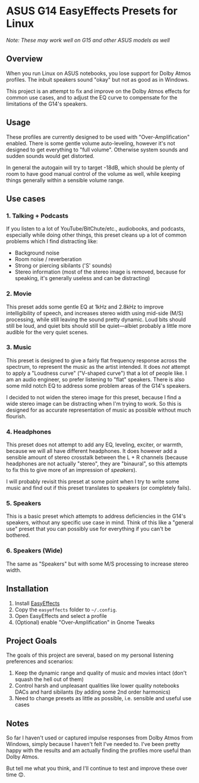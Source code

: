 # ASUS G14 EasyEffects Presets for Linux

*Note: These may work well on G15 and other ASUS models as well*

## Overview

When you run Linux on ASUS notebooks, you lose support for Dolby Atmos profiles. The inbuit speakers sound "okay" but not as good as in Windows.

This project is an attempt to fix and improve on the Dolby Atmos effects for common use cases, and to adjust the EQ curve to compensate for the limitations of the G14's speakers.

## Usage

These profiles are currently designed to be used with "Over-Amplification" enabled. There is some gentle volume auto-leveling, however it's not designed to get everything to "full volume". Otherwise system sounds and sudden sounds would get distorted.

In general the autogain will try to target -18dB, which should be plenty of room to have good manual control of the volume as well, while keeping things generally within a sensible volume range.

## Use cases

### 1. Talking + Podcasts

If you listen to a lot of YouTube/BitChute/etc., audiobooks, and podcasts, especially while doing other things, this preset cleans up a lot of common problems which I find distracting like:
-  Background noise
-  Room noise / reverberation
-  Strong or piercing sibilants ('S' sounds)
-  Stereo information (most of the stereo image is removed, because for speaking, it's generally useless and can be distracting)

### 2. Movie

This preset adds some gentle EQ at 1kHz and 2.8kHz to improve intelligibility of speech, and increases stereo width using mid-side (M/S) processing, while still leaving the sound pretty dynamic. Loud bits should still be loud, and quiet bits should still be quiet—albiet probably a little more audible for the very quiet scenes.

### 3. Music

This preset is designed to give a fairly flat frequency response across the spectrum, to represent the music as the artist intended. It does *not* attempt to apply a "Loudness curve" ("V-shaped curve") that a lot of people like. I am an audio engineer, so prefer listening to "flat" speakers. There is also some mild notch EQ to address some problem areas of the G14's speakers.

I decided to not widen the stereo image for this preset, because I find a wide stereo image can be distracting when I'm trying to work. So this is designed for as accurate representation of music as possible without much flourish.

### 4. Headphones

This preset does not attempt to add any EQ, leveling, exciter, or warmth, because we will all have different headphones. It does however add a sensible amount of stereo crosstalk between the L + R channels (because headphones are not actually "stereo", they are "binaural", so this attempts to fix this to give more of an impression of *speakers*).

I will probably revisit this preset at some point when I try to write some music and find out if this preset translates to speakers (or completely fails).

### 5. Speakers

This is a basic preset which attempts to address deficiencies in the G14's speakers, without any specific use case in mind. Think of this like a "general use" preset that you can possibly use for everything if you can't be bothered.

### 6. Speakers (Wide)

The same as "Speakers" but with some M/S processing to increase stereo width.

## Installation

1. Install [EasyEffects](https://github.com/wwmm/easyeffects) 
2. Copy the `easyeffects` folder to `~/.config`.
3. Open EasyEffects and select a profile
4. (Optional) enable "Over-Amplification" in Gnome Tweaks

## Project Goals

The goals of this project are several, based on my personal listening preferences and scenarios:

1. Keep the dynamic range and quality of music and movies intact (don't squash the hell out of them)
2. Control harsh and unpleasant qualities like lower quality notebooks DACs and hard sibilants (by adding some 2nd order harmonics)
3. Need to change presets as little as possible, i.e. sensible and useful use cases

## Notes

So far I haven't used or captured impulse responses from Dolby Atmos from Windows, simply because I haven't felt I've needed to. I've been pretty happy with the results and am actually finding the profiles more useful than Dolby Atmos.

But tell me what you think, and I'll continue to test and improve these over time 😊.
